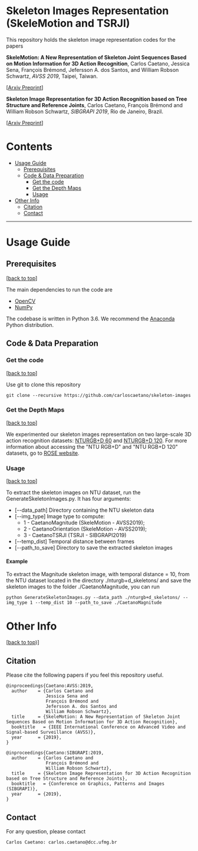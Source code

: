 # Skeleton Images Representation (SkeleMotion and TSRJI)

This repository holds the skeleton image representation codes for the papers
 
> 
**SkeleMotion: A New Representation of Skeleton Joint Sequences Based on Motion Information for 3D Action Recognition**,
Carlos Caetano, Jessica Sena, François Brémond, Jefersson A. dos Santos, and William Robson Schwartz,
*AVSS 2019*, Taipei, Taiwan.
>
[[Arxiv Preprint](https://arxiv.org/abs/1907.13025)]

> 
**Skeleton Image Representation for 3D Action Recognition based on Tree Structure and Reference Joints**,
Carlos Caetano, François Brémond and William Robson Schwartz,
*SIBGRAPI 2019*, Rio de Janeiro, Brazil.
>
[[Arxiv Preprint](https://arxiv.org/abs/1909.05704)]

# Contents
* [Usage Guide](#usage-guide)
  * [Prerequisites](#prerequisites)
  * [Code & Data Preparation](#code--data-preparation)
    * [Get the code](#get-the-code)
    * [Get the Depth Maps](#get-the-depth-maps)
    * [Usage](#usage)
* [Other Info](#other-info)
  * [Citation](#citation)
  * [Contact](#contact)

----
# Usage Guide

## Prerequisites
[[back to top](#skeleton-images-representation-SkeleMotion-and-SRJI)]

The main dependencies to run the code are

- [OpenCV][opencv]
- [NumPy][numpy]

The codebase is written in Python 3.6. We recommend the [Anaconda][anaconda] Python distribution.

## Code & Data Preparation

### Get the code
[[back to top](#skeleton-images-representation-SkeleMotion-and-SRJI)]

Use git to clone this repository
```
git clone --recursive https://github.com/carloscaetano/skeleton-images
```

### Get the Depth Maps
[[back to top](#skeleton-images-representation-SkeleMotion-and-SRJI)]

We experimented our skeleton images representation on two large-scale 3D action recognition datasets: [NTURGB+D 60][nturgb-d60] and [NTURGB+D 120][nturgb-d120]. For more information about accessing the "NTU RGB+D" and "NTU RGB+D 120" datasets, go to [ROSE website][rose].

### Usage
[[back to top](#skeleton-images-representation-SkeleMotion-and-SRJI)]

To extract the skeleton images on NTU dataset, run the GenerateSkeletonImages.py. It has four arguments:
- [--data_path] Directory containing the NTU skeleton data
- [--img_type] Image type to compute:
  - 1 - CaetanoMagnitude (SkeleMotion - AVSS2019);
  - 2 - CaetanoOrientation (SkeleMotion - AVSS2019);
  - 3 - CaetanoTSRJI (TSRJI - SIBGRAPI2019)
- [--temp_dist] Temporal distance between frames
- [--path_to_save] Directory to save the extracted skeleton images

#### Example
To extract the Magnitude skeleton image, with temporal distance = 10, from the NTU dataset located in the directory ./nturgb+d_skeletons/ and save the skeleton images to the folder ./CaetanoMagnitude, you can run
```
python GenerateSkeletonImages.py --data_path ./nturgb+d_skeletons/ --img_type 1 --temp_dist 10 --path_to_save ./CaetanoMagnitude
```

# Other Info
[[back to top](#skeleton-images-representation-SkeleMotion-and-SRJI))]

## Citation
Please cite the following papers if you feel this repository useful.
```
@inproceedings{Caetano:AVSS:2019,
  author    = {Carlos Caetano and
               Jessica Sena and
               François Brémond and
               Jefersson A. dos Santos and
               William Robson Schwartz},
  title     = {SkeleMotion: A New Representation of Skeleton Joint Sequences Based on Motion Information for 3D Action Recognition},
  booktitle   = {IEEE International Conference on Advanced Video and Signal-based Surveillance (AVSS)},
  year      = {2019},
}

@inproceedings{Caetano:SIBGRAPI:2019,
  author    = {Carlos Caetano and
               François Brémond and
               William Robson Schwartz},
  title     = {Skeleton Image Representation for 3D Action Recognition based on Tree Structure and Reference Joints},
  booktitle   = {Conference on Graphics, Patterns and Images (SIBGRAPI)},
  year      = {2019},
}
```

## Contact
For any question, please contact
```
Carlos Caetano: carlos.caetano@dcc.ufmg.br
```

[nturgb-d60]:https://github.com/shahroudy/NTURGB-D
[nturgb-d120]:https://github.com/shahroudy/NTURGB-D
[rose]:http://rose1.ntu.edu.sg/Datasets/actionRecognition.asp
[anaconda]:https://www.continuum.io/downloads
[opencv]:https://opencv.org/
[numpy]:https://numpy.org/
